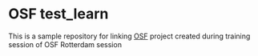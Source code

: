 # OSF test_learn

This is a sample repository for linking [OSF](https://www.osf.io) project created during training session of OSF Rotterdam session
